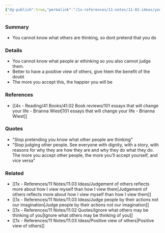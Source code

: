 ```yaml
---
{"dg-publish":true,"permalink":"/1x-references/11-notes/11-03-ideas/you-dont-know-what-people-are-thinking/","title":"You dont know what people are thinking","noteIcon":""}
---
```



### Summary
- You cannot know what others are thinking, so dont pretend that you do

### Details
- You cannot know what people ar ethinking so you also cannot judge them.
- Better to have a positive view of others, give htem the benefit of the doubt
- The more you accept this, the happier you will be

### References
- [[4x - Reading/41 Books/41.02 Book reviews/101 essays that will change your life - Brianna Wiest\|101 essays that will change your life - Brianna Wiest]]

### Quotes
- "Stop pretending you know what other people are thinking"
- "Stop judging other people. See everyone with dignity, with a story, with reasons for why they are how they are and why they do what they do. The more you accept other people, the more you’ll accept yourself, and vice versa"

### Related
- [[1x - References/11 Notes/11.03 Ideas/Judgement of others reflects more about how I view myself than how I view them\|Judgement of others reflects more about how I view myself than how I view them]]
- [[1x - References/11 Notes/11.03 Ideas/Judge people by their actions not our imagination\|Judge people by their actions not our imagination]]
- [[1x - References/11 Notes/11.02 Quotes/Ignore what others may be thinking of you\|Ignore what others may be thinking of you]]
- [[1x - References/11 Notes/11.03 Ideas/Positive view of others\|Positive view of others]]